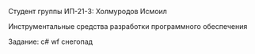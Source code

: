 Студент группы ИП-21-3: Холмуродов Исмоил


Инструментальные средства разработки программного обеспечения


Задание: c# wf снегопад
